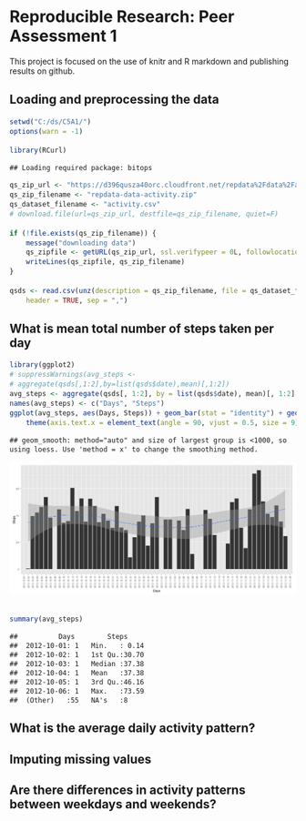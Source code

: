 # Reproducible Research: Peer Assessment 1
This project is focused on the use of knitr and R markdown and publishing results on github.

## Loading and preprocessing the data

```r
setwd("C:/ds/C5A1/")
options(warn = -1)

library(RCurl)
```

```
## Loading required package: bitops
```

```r
qs_zip_url <- "https://d396qusza40orc.cloudfront.net/repdata%2Fdata%2Factivity.zip"
qs_zip_filename <- "repdata-data-activity.zip"
qs_dataset_filename <- "activity.csv"
# download.file(url=qs_zip_url, destfile=qs_zip_filename, quiet=F)

if (!file.exists(qs_zip_filename)) {
    message("downloading data")
    qs_zipfile <- getURL(qs_zip_url, ssl.verifypeer = 0L, followlocation = 1L)
    writeLines(qs_zipfile, qs_zip_filename)
}

qsds <- read.csv(unz(description = qs_zip_filename, file = qs_dataset_filename), 
    header = TRUE, sep = ",")
```


## What is mean total number of steps taken per day

```r
library(ggplot2)
# suppressWarnings(avg_steps <-
# aggregate(qsds[,1:2],by=list(qsds$date),mean)[,1:2])
avg_steps <- aggregate(qsds[, 1:2], by = list(qsds$date), mean)[, 1:2]
names(avg_steps) <- c("Days", "Steps")
ggplot(avg_steps, aes(Days, Steps)) + geom_bar(stat = "identity") + geom_smooth(aes(group = 1)) + 
    theme(axis.text.x = element_text(angle = 90, vjust = 0.5, size = 9))
```

```
## geom_smooth: method="auto" and size of largest group is <1000, so using loess. Use 'method = x' to change the smoothing method.
```

![plot of chunk avg_steps](figure/avg_steps.png) 

```r

summary(avg_steps)
```

```
##          Days        Steps      
##  2012-10-01: 1   Min.   : 0.14  
##  2012-10-02: 1   1st Qu.:30.70  
##  2012-10-03: 1   Median :37.38  
##  2012-10-04: 1   Mean   :37.38  
##  2012-10-05: 1   3rd Qu.:46.16  
##  2012-10-06: 1   Max.   :73.59  
##  (Other)   :55   NA's   :8
```


## What is the average daily activity pattern?



## Imputing missing values



## Are there differences in activity patterns between weekdays and weekends?
